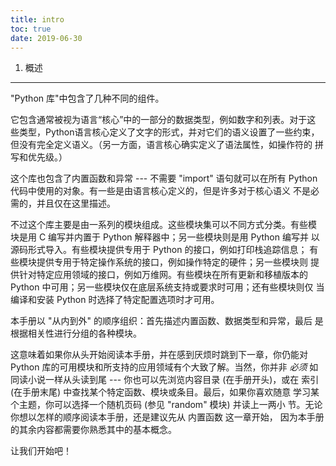 ```yaml
---
title: intro
toc: true
date: 2019-06-30
---
```

1. 概述
*******

"Python 库"中包含了几种不同的组件。

它包含通常被视为语言“核心”中的一部分的数据类型，例如数字和列表。对于这
些类型，Python语言核心定义了文字的形式，并对它们的语义设置了一些约束，
但没有完全定义语义。（另一方面，语言核心确实定义了语法属性，如操作符的
拼写和优先级。）

这个库也包含了内置函数和异常 --- 不需要 "import" 语句就可以在所有
Python代码中使用的对象。有一些是由语言核心定义的，但是许多对于核心语义
不是必需的，并且仅在这里描述。

不过这个库主要是由一系列的模块组成。这些模块集可以不同方式分类。有些模
块是用 C 编写并内置于 Python 解释器中；另一些模块则是用 Python 编写并
以源码形式导入。有些模块提供专用于 Python 的接口，例如打印栈追踪信息；
有些模块提供专用于特定操作系统的接口，例如操作特定的硬件；另一些模块则
提供针对特定应用领域的接口，例如万维网。有些模块在所有更新和移植版本的
Python 中可用；另一些模块仅在底层系统支持或要求时可用；还有些模块则仅
当编译和安装 Python 时选择了特定配置选项时才可用。

本手册以 "从内到外" 的顺序组织：首先描述内置函数、数据类型和异常，最后
是根据相关性进行分组的各种模块。

这意味着如果你从头开始阅读本手册，并在感到厌烦时跳到下一章，你仍能对
Python 库的可用模块和所支持的应用领域有个大致了解。当然，你并非 *必须*
如同读小说一样从头读到尾 --- 你也可以先浏览内容目录 (在手册开头)，或在
索引 (在手册末尾) 中查找某个特定函数、模块或条目。最后，如果你喜欢随意
学习某个主题，你可以选择一个随机页码 (参见 "random" 模块) 并读上一两小
节。无论你想以怎样的顺序阅读本手册，还是建议先从 内置函数 这一章开始，
因为本手册的其余内容都需要你熟悉其中的基本概念。

让我们开始吧！
